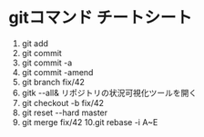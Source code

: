 # gitコマンド チートシート

1. git add
2. git commit
3. git commit -a
4. git commit -amend
5. git branch fix/42
6. gitk --all& リポジトリの状況可視化ツールを開く
7. git checkout -b fix/42
8. git reset --hard master
9. git merge fix/42
10.git rebase -i A~E
